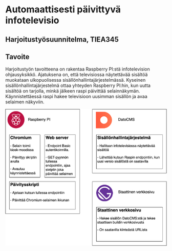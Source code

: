 # Automaattisesti päivittyvä infotelevisio

## Harjoitustyösuunnitelma, TIEA345

## Tavoite

Harjoitustyön tavoitteena on rakentaa Raspberry PI:stä infotelevision ohjausyksikkö. Ajatuksena on, että televisiossa näytettävää sisältöä muokataan ulkopuolisessa sisällönhallintajärjestelmässä. Kyseinen sisällönhallintajärjestelmä ottaa yhteyden Raspberry PI:hin, kun uutta sisältöä on tarjolla, minkä jälkeen raspi päivittää selainnäkymän. Käynnistettäessä raspi hakee televisioon uusimman sisällön ja avaa selaimen näkyviin.

![Harjoitustyösuunnitelma](https://github.com/rennehir/TIEA345/raw/master/images/harjoitustyosuunnitelma.png)
